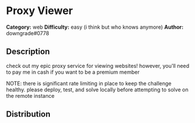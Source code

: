 # Proxy Viewer
**Category:** web
**Difficulty:** easy (i think but who knows anymore)
**Author:** downgrade#0778

## Description
check out my epic proxy service for viewing websites! however, you'll need to pay me in cash if you want to be a premium member

NOTE: there is significant rate limiting in place to keep the challenge healthy. please deploy, test, and solve locally before attempting to solve on the remote instance

## Distribution
